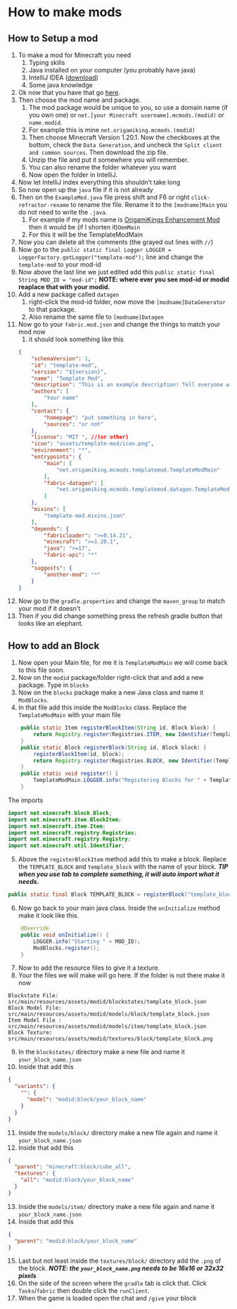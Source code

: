 # How to make mods
## How to Setup a mod
1. To make a mod for Minecraft you need
    1. Typing skills
    2. Java installed on your computer (you probably have java)
    3. IntelliJ IDEA ([download](https://www.jetbrains.com/idea/download/))
    4. Some java knowledge
2. Ok now that you have that go [here](https://fabricmc.net/develop/template/). 
3. Then choose the mod name and package. 
    1. The mod package would be unique to you, so use a domain name (if you own one) or `net.[your Minecraft username].mcmods.(modid)` or `name.modid`.
    2. For example this is mine `net.origamiking.mcmods.(modid)`
    3. Then choose Minecraft Version 1.20.1. Now the checkboxes at the bottom, check the `Data Generation`, and uncheck the `Split client and common sources`. Then download the zip file. 
    4. Unzip the file and put it somewhere you will remember. 
    5. You can also rename the folder whatever you want
    6. Now open the folder in IntelliJ.
7. Now let IntelliJ index everything this shouldn’t take long
8. So now open up the `java` file if it is not already
8. Then on the `ExampleMod.java` file press shift and F6 or right `click-refractor-rename` to rename the file. Rename it to the `[modname]Main` you do not need to write the `.java`.
    1. For example if my mods name is [OrigamiKings Enhancement Mod](https://github.com/OrigamiKing3612/OrigamiKings-Enhancement-Mod) then it would be (if I shorten it)`OemMain`
    2. For this it will be the TemplateModMain
9. Now you can delete all the comments (the grayed out lines with `//`)
10. Now go to the `public static final Logger LOGGER = LoggerFactory.getLogger("template-mod");` line and change the `template-mod` to your mod-id
11. Now above the last line we just edited add this `public static final String MOD_ID = "mod-id";` **NOTE: where ever you see mod-id or modid reaplace that with your modid.**
12. Add a new package called `datagen` 
    1. right-click the mod-id folder, now move the `[modname]DataGenerator` to that package.
    2. Also rename the same file to `[modname]Datagen`
13. Now go to your `fabric.mod.json` and change the things to match your mod now
    1. it should look something like this
    ```json
    {
        "schemaVersion": 1,
        "id": "template-mod",
        "version": "${version}",
        "name": "Template Mod",
        "description": "This is an example description! Tell everyone what your mod is about!",
        "authors": [
            "Your name"
        ],
        "contact": {
            "homepage": "put something in here",
            "sources": "or not"
        },
        "license": "MIT ", //(or other)
        "icon": "assets/template-mod/icon.png",
        "environment": "*",
        "entrypoints": {
            "main": [
                "net.origamiking.mcmods.templatemod.TemplateModMain"
            ],
            "fabric-datagen": [
                "net.origamiking.mcmods.templatemod.datagen.TemplateModDatagen"
            ]
        },
        "mixins": [
            "template-mod.mixins.json"
        ],
        "depends": {
            "fabricloader": ">=0.14.21",
            "minecraft": ">=1.20.1",
            "java": ">=17",
            "fabric-api": "*"
        },
        "suggests": {
            "another-mod": "*"
        }
    }
    ```
14. Now go to the `gradle.properties` and change the `maven_group` to match your mod if it doesn't
15. Then if you did change something press the refresh gradle button that looks like an elephant.

## How to add an Block
1. Now open your Main file, for me it is `TemplateModMain` we will come back to this file soon.
2. Now on the `modid` package/folder right-click that and add a new package. Type in `blocks`
3. Now on the `blocks` package make a new Java class and name it `ModBlocks`.
4. In that file add this inside the `ModBlocks` class. Replace the `TemplateModMain` with your main file
```java
    public static Item registerBlockItem(String id, Block block) {
        return Registry.register(Registries.ITEM, new Identifier(TemplateModMain.MOD_ID, id), new BlockItem(block, new Item.Settings()));
    }
    public static Block registerBlock(String id, Block block) {
        registerBlockItem(id, block);
        return Registry.register(Registries.BLOCK, new Identifier(TemplateModMain.MOD_ID, id), block);
    }
    public static void register() {
        TemplateModMain.LOGGER.info("Registering Blocks for " + TemplateModMain.MOD_ID);
    }
```
The imports
```java
import net.minecraft.block.Block;
import net.minecraft.item.BlockItem;
import net.minecraft.item.Item;
import net.minecraft.registry.Registries;
import net.minecraft.registry.Registry;
import net.minecraft.util.Identifier;
```
5. Above the `registerBlockItem` method add this to make a block. Replace the `TEMPLATE_BLOCK` and `template_block` with the name of your block.
    _**TIP when you use tab to complete something, it will auto import what it needs.**_
```java
public static final Block TEMPLATE_BLOCK = registerBlock("template_block", new Block(FabricBlockSettings.create().strength(0.5f).requiresTool().sounds(BlockSoundGroup.METAL).mapColor(MapColor.WHITE)));
```
6. Now go back to your main java class. Inside the `onInitialize` method make it look like this.
```java
    @Override
    public void onInitialize() {
        LOGGER.info("Starting " + MOD_ID);
        ModBlocks.register();
    }
```
7. Now to add the resource files to give it a texture.
8. Your the files we will make will go here. If the folder is not there make it now
```
Blockstate File: src/main/resources/assets/modid/blockstates/template_block.json
Block Model File: src/main/resources/assets/modid/models/block/template_block.json
Item Model File : src/main/resources/assets/modid/models/item/template_block.json
Block Texture: src/main/resources/assets/modid/textures/block/template_block.png
```
9. In the `blockstates/` directory make a new file and name it `your_block_name.json`
10. Inside that add this 
```json
{
  "variants": {
    "": {
      "model": "modid:block/your_block_name"
    }
  }
}
```
11. Inside the `models/block/` directory make a new file again and name it `your_block_name.json`
12. Inside that add this 
```json
{
  "parent": "minecraft:block/cube_all",
  "textures": {
    "all": "modid:block/your_block_name"
  }
}
```
13. Inside the `models/item/` directory make a new file again and name it `your_block_name.json`
14. Inside that add this 
```json
{
  "parent": "modid:block/your_block_name"
}
```
15. Last but not least inside the `textures/block/` directory add the `.png` of the block.
_**NOTE: the `your_block_name.png` needs to be 16x16 or 32x32 pixels**_
16. On the side of the screen where the `gradle` tab is click that. Click `Tasks`/`fabric` then double click the `runClient`.
17. When the game is loaded open the chat and `/give` your block
